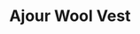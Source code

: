 ---
title: "Ajour Wool Vest"
categories: ["Women","Women/Vests"]
images: ["./IMG_7641.JPG","./IMG_7647.JPG","./IMG_7652.JPG"]
---